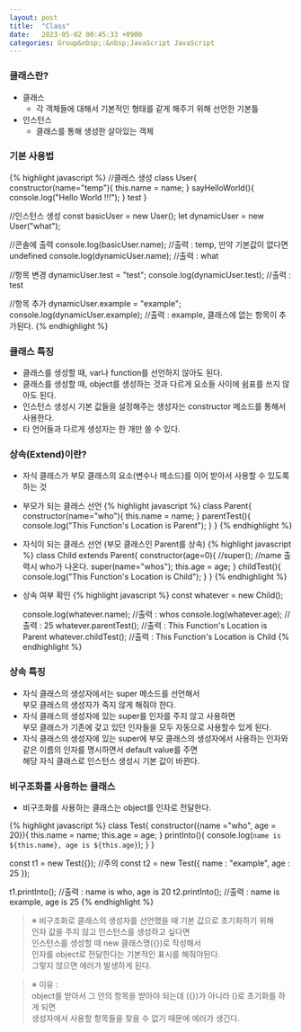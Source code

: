 ```yaml
---
layout: post
title:  "Class"
date:   2023-05-02 00:45:33 +0900
categories: Group&nbsp;:&nbsp;JavaScript JavaScript
---
```


### 클래스란?

- 클래스
    - 각 객체들에 대해서 기본적인 형태를 같게 해주기 위해 선언한 기본틀
- 인스턴스
    - 클래스를 통해 생성한 살아있는 객체

### 기본 사용법

{% highlight javascript %}
//클래스 생성
class User{
    constructor(name="temp"){
        this.name = name;
    }
    sayHelloWorld(){
        console.log("Hello World !!!");
    }
    test
}

//인스턴스 생성
const basicUser = new User();
let dynamicUser = new User("what");

//콘솔에 출력
console.log(basicUser.name);  //출력 : temp, 만약 기본값이 없다면 undefined
console.log(dynamicUser.name);  //출력 : what

//항목 변경
dynamicUser.test = "test";
console.log(dynamicUser.test);  //출력 : test

//항목 추가
dynamicUser.example = "example";
console.log(dynamicUser.example);  //출력 : example, 클래스에 없는 항목이 추가된다.
{% endhighlight %}

### 클래스 특징

- 클래스를 생성할 때, var나 function를 선언하지 않아도 된다.
- 클래스를 생성할 때, object를 생성하는 것과 다르게 요소들 사이에 쉼표를 쓰지 않아도 된다.
- 인스턴스 생성시 기본 값들을 설정해주는 생성자는 constructor 메소드를 통해서 사용한다.
- 타 언어들과 다르게 생성자는 한 개만 쓸 수 있다.

### 상속(Extend)이란?

- 자식 클래스가 부모 클래스의 요소(변수나 메소드)를 이어 받아서 사용할 수 있도록 하는 것
- 부모가 되는 클래스 선언
    {% highlight javascript %}
    class Parent{
        constructor(name="who"){
            this.name = name;
        }
        parentTest(){
            console.log("This Function\'s Location is Parent");
        }
    }
    {% endhighlight %}
- 자식이 되는 클래스 선언 (부모 클래스인 Parent를 상속)
    {% highlight javascript %}
    class Child extends Parent{
        constructor(age=0){
            //super();  //name 출력시 who가 나온다.
            super(name="whos");
            this.age = age;
        }
        childTest(){
            console.log("This Function\'s Location is Child");
        }
    }
    {% endhighlight %}
- 상속 여부 확인
    {% highlight javascript %}
    const whatever = new Child();

    console.log(whatever.name);  //출력 : whos
    console.log(whatever.age);  //출력 : 25
    whatever.parentTest();  //출력 : This Function's Location is Parent
    whatever.childTest();  //출력 : This Function's Location is Child
    {% endhighlight %}

### 상속 특징

- 자식 클래스의 생성자에서는 super 메소드를 선언해서  
부모 클래스의 생성자가 죽지 않게 해줘야 한다.
- 자식 클래스의 생성자에 있는 super를 인자를 주지 않고 사용하면  
부모 클래스가 기존에 갖고 있던 인자들을 모두 자동으로 사용할수 있게 된다.
- 자식 클래스의 생성자에 있는 super에 부모 클래스의 생성자에서 사용하는 인자와  
같은 이름의 인자를 명시하면서 default value를 주면  
해당 자식 클래스로 인스턴스 생성시 기본 값이 바뀐다.

### 비구조화를 사용하는 클래스

- 비구조화를 사용하는 클래스는 object를 인자로 전달한다.

{% highlight javascript %}
class Test{
    constructor({name ="who", age = 20}){
        this.name = name;
        this.age = age;
    }
    printInto(){
        console.log(`name is ${this.name}, age is ${this.age}`);
    }
}

const t1 = new Test({});    //주의
const t2 = new Test({
    name : "example",
    age : 25
});

t1.printInto(); //출력 : name is who, age is 20
t2.printInto(); //출력 : name is example, age is 25
{% endhighlight %}

>※ 비구조화로 클래스의 생성자를 선언했을 때 기본 값으로 초기화하기 위해  
>인자 값을 주지 않고 인스턴스를 생성하고 싶다면  
>인스턴스를 생성할 때 new 클래스명({})로 작성해서  
>인자를 object로 전달한다는 기본적인 표시를 해줘야된다.  
> 그렇지 않으면 에러가 발생하게 된다.

>※ 이유 :  
>object를 받아서 그 안의 항목을 받아야 되는데 ({})가 아니라 ()로 초기화를 하게 되면  
>생성자에서 사용할 항목들을 찾을 수 없기 때문에 에러가 생긴다. 